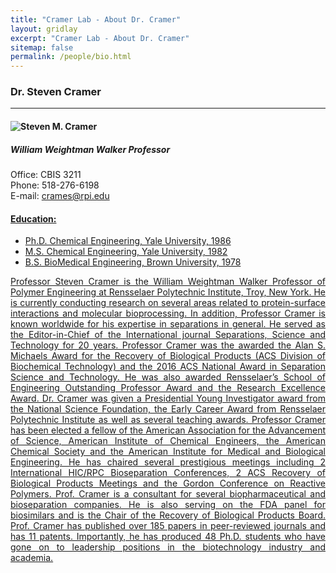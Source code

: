 ```yaml
---
title: "Cramer Lab - About Dr. Cramer"
layout: gridlay
excerpt: "Cramer Lab - About Dr. Cramer"
sitemap: false
permalink: /people/bio.html
---
```


### Dr. Steven Cramer
---

<div class="row">

<div class="col-sm-2 clearfix">
  <img src="{{ site.url }}{{ site.baseurl }}/assets/images/teampic/Cramer.jpg" class="img-responsive" style="float: left" />
</div>
<div class="col-sm-3 clearfix">
  <h4>Steven M. Cramer</h4>
  <h5>William Weightman Walker Professor</h5>
  <p>
  Office: CBIS 3211<br />
  Phone: 518-276-6198<br />
  E-mail: <a href="mailto:crames@rpi.edu">crames@rpi.edu<br />
  </p>
  <h4>Education:</h4>
  <ul>
    <li>Ph.D. Chemical Engineering, Yale University, 1986</li>
    <li>M.S. Chemical Engineering, Yale University, 1982</li>
    <li>B.S. BioMedical Engineering, Brown University, 1978</li>
  </ul>
</div>

<div class="col-sm-7 clearfix" >
<p style="text-align:justify;">
Professor Steven Cramer is the William Weightman Walker Professor of Polymer Engineering at Rensselaer Polytechnic Institute, Troy, New York. He is currently conducting research on several areas related to protein-surface interactions and molecular bioprocessing. In addition, Professor Cramer is known worldwide for his expertise in separations in general. He served as the Editor-in-Chief of the International journal Separations, Science and Technology for 20 years. Professor Cramer was the awarded the Alan S. Michaels Award for the Recovery of Biological Products (ACS Division of Biochemical Technology) and the 2016 ACS National Award in Separation Science and Technology. He was also awarded Rensselaer’s School of Engineering Outstanding Professor Award and the Research Excellence Award. Dr. Cramer was given a Presidential Young Investigator award from the National Science Foundation, the Early Career Award from Rensselaer Polytechnic Institute as well as several teaching awards. Professor Cramer has been elected a fellow of the American Association for the Advancement of Science, American Institute of Chemical Engineers, the American Chemical Society and the American Institute for Medical and Biological Engineering. He has chaired several prestigious meetings including 2 International HIC/RPC Bioseparation Conferences, 2 ACS Recovery of Biological Products Meetings and the Gordon Conference on Reactive Polymers. Prof. Cramer is a consultant for several biopharmaceutical and bioseparation companies. He is also serving on the FDA panel for biosimilars and is the Chair of the Recovery of Biological Products Board. Prof. Cramer has published over 185 papers in peer-reviewed journals and has 11 patents. Importantly, he has produced 48 Ph.D. students who have gone on to leadership positions in the biotechnology industry and academia.
</p>
</div>
</div>

